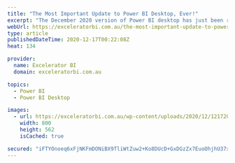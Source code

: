 ```yaml
---
title: "The Most Important Update to Power BI Desktop, Ever!"
excerpt: "The December 2020 version of Power BI desktop has just been released, and it is undoubtably the most important release since the first version way back in 2015. The super feature that has been released is an update to composite models using direct query of online datasets. The implications of [...]Read"
webUrl: https://exceleratorbi.com.au/the-most-important-update-to-power-bi-desktop-ever/
type: article
publishedDateTime: 2020-12-17T00:22:08Z
heat: 134

provider:
  name: Excelerator BI
  domain: exceleratorbi.com.au

topics:
  - Power BI
  - Power BI Desktop

images:
  - url: https://exceleratorbi.com.au/wp-content/uploads/2020/12/121720_0009_TheMostImpo9.png
    width: 800
    height: 562
    isCached: true

secured: "iFTYOnoeq6xFjNKFmDONiBX9TliWtZuw2+Ko8DUcD+GxDGzZx7EuoOhjhU37xGW6nmAd0B4op/9I5ginscQzMUOJznlbNovWcY86E+5SH+BaVwRCA1NK1qinmSdzbaIcedfZDZ9XOEc5RBmoMR2BzMQSYEzQTz60gSIkUxJws2Bn8Jwmgvz8BZF8nJeiwMWdzxoNEDqD6ZuKkcsoFFrdrikMQW82FzXELOsscE4lzvCbEruWzQCOsTyzuiGQuuyn1tCGtYRcXtvMCQw0iWS7AVAEIbTUdVYKSCkC9Y2q7SY+R+sxto5q2jVQGAl5kQk48unIauim6isAek4LKyWE7g3EyYv2sDUGRYHFBhGErNQ=;SpcO7jE6tVKw16k+camN6g=="
---
```


